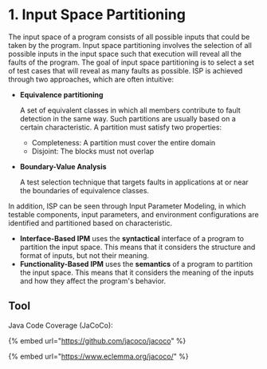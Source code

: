 # 1. Input Space Partitioning

The input space of a program consists of all possible inputs that could be taken by the program. Input space partitioning involves the selection of all possible inputs in the input space such that execution will reveal all the faults of the program. The goal of input space partitioning is to select a set of test cases that will reveal as many faults as possible. ISP is achieved through two approaches, which are often intuitive:

*   **Equivalence partitioning**

    A set of equivalent classes in which all members contribute to fault detection in the same way. Such partitions are usually based on a certain characteristic. A partition must satisfy two properties:

    * Completeness: A partition must cover the entire domain
    * Disjoint: The blocks must not overlap
*   **Boundary-Value Analysis**

    A test selection technique that targets faults in applications at or near the boundaries of equivalence classes.

In addition, ISP can be seen through Input Parameter Modeling, in which testable components, input parameters, and environment configurations are identified and partitioned based on characteristic.&#x20;

* **Interface-Based IPM** uses the **syntactical** interface of a program to partition the input space. This means that it considers the structure and format of inputs, but not their meaning.
* **Functionality-Based IPM** uses the **semantics** of a program to partition the input space. This means that it considers the meaning of the inputs and how they affect the program's behavior.

## Tool

Java Code Coverage (JaCoCo):

{% embed url="https://github.com/jacoco/jacoco" %}

{% embed url="https://www.eclemma.org/jacoco/" %}

